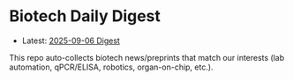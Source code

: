 # Biotech Daily Digest

- Latest: [2025-09-06 Digest](digest/2025-09-06.md)

This repo auto-collects biotech news/preprints that match our interests (lab automation, qPCR/ELISA, robotics, organ-on-chip, etc.).
